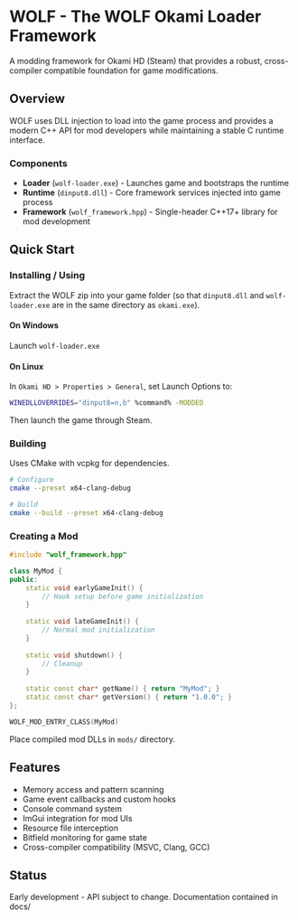 # WOLF - The WOLF Okami Loader Framework

A modding framework for Okami HD (Steam) that provides a robust, cross-compiler compatible foundation for game modifications.

## Overview

WOLF uses DLL injection to load into the game process and provides a modern C++ API for mod developers while maintaining a stable C runtime interface.

### Components

- **Loader** (`wolf-loader.exe`) - Launches game and bootstraps the runtime
- **Runtime** (`dinput8.dll`) - Core framework services injected into game process  
- **Framework** (`wolf_framework.hpp`) - Single-header C++17+ library for mod development

## Quick Start

### Installing / Using

Extract the WOLF zip into your game folder (so that `dinput8.dll` and `wolf-loader.exe` are in the same directory as `okami.exe`).

#### On Windows

Launch `wolf-loader.exe`

#### On Linux

In `Okami HD > Properties > General`, set Launch Options to:

```bash
WINEDLLOVERRIDES="dinput8=n,b" %command% -MODDED
```

Then launch the game through Steam.

### Building

Uses CMake with vcpkg for dependencies.

```bash
# Configure
cmake --preset x64-clang-debug

# Build
cmake --build --preset x64-clang-debug
```

### Creating a Mod

```cpp
#include "wolf_framework.hpp"

class MyMod {
public:
    static void earlyGameInit() {
        // Hook setup before game initialization
    }
    
    static void lateGameInit() {
        // Normal mod initialization
    }
    
    static void shutdown() {
        // Cleanup
    }
    
    static const char* getName() { return "MyMod"; }
    static const char* getVersion() { return "1.0.0"; }
};

WOLF_MOD_ENTRY_CLASS(MyMod)
```

Place compiled mod DLLs in `mods/` directory.

## Features

- Memory access and pattern scanning
- Game event callbacks and custom hooks
- Console command system
- ImGui integration for mod UIs
- Resource file interception
- Bitfield monitoring for game state
- Cross-compiler compatibility (MSVC, Clang, GCC)

## Status

Early development - API subject to change. Documentation contained in docs/
